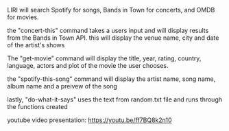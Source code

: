LIRI will search Spotify for songs, Bands in Town for concerts, and OMDB for movies.

the "concert-this" command  takes a users input and will display results from the Bands in Town API. this will display the venue name, city and date of the artist's shows


The "get-movie" command will display the title, year, rating, country, language, actors and plot of the movie the user chooses.

the "spotify-this-song" command will display the artist name, song name, album name and a preivew of the song

lastly, "do-what-it-says" uses the text from random.txt file and runs through the functions created

youtube video presentation: https://youtu.be/ff7BQ8k2n10